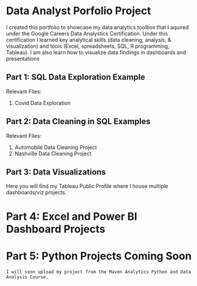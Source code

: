 # Data Analyst Porfolio Project

I created  this portfolio to showcase my data analytics toolbox that I aquired under the Google Careers Data Analystics Certification. Under this certification I learned key analytical skills (data cleaning, analysis, & visualization) and tools (Excel, spreadsheets, SQL, R programming, Tableau). I am also learn how to visualize data findings in dashboards and presentations


## **Part 1: SQL Data Exploration Example**

Relevant Files: 

1. Covid Data Exploration


## **Part 2: Data Cleaning in SQL Examples**

Relevant Files: 

1. Automobile Data Cleaning Project
2. Nashville Data Cleaning Project

    
## **Part 3: Data Visualizations**

Here you will find my Tableau Public Profile where I house multiple dashboards/viz projects. 

# **Part 4: Excel and Power BI Dashboard Projects**

# **Part 5: Python Projects Coming Soon**

    I will soon upload my project from the Maven Analytics Python and Data Analysis Course. 


